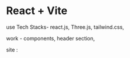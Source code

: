 # React + Vite

use Tech Stacks- react.js, Three.js, tailwind.css, 

work - components, header section, 

site : 
